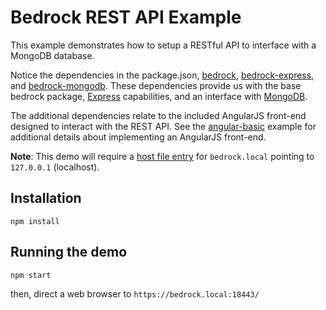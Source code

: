 # Bedrock REST API Example

This example demonstrates how to setup a RESTful API to interface with a MongoDB database.

Notice the dependencies in the package.json, [bedrock][], [bedrock-express][], and [bedrock-mongodb][]. These dependencies provide us with the base bedrock package, [Express][] capabilities, and an interface with [MongoDB][].

The additional dependencies relate to the included AngularJS front-end designed to interact with the REST API.  See the [angular-basic][] example for additional details about implementing an AngularJS front-end.

**Note**: This demo will require a [host file entry][] for `bedrock.local` pointing to `127.0.0.1` (localhost).

## Installation

```
npm install
```

## Running the demo

```
npm start
```

then, direct a web browser to `https://bedrock.local:18443/`

[bedrock-express]:https://github.com/digitalbazaar/bedrock-express
[bedrock-mongodb]:https://github.com/digitalbazaar/bedrock-mongodb
[bedrock]:https://github.com/digitalbazaar/bedrock
[Express]:http://expressjs.com/
[MongoDB]:https://www.mongodb.org/
[host file entry]:http://www.howtogeek.com/howto/27350/beginner-geek-how-to-edit-your-hosts-file/
[angular-basic]:../angular-basic
